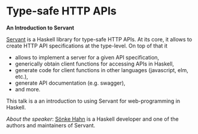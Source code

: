 # Type-safe HTTP APIs

**An Introduction to Servant**


[Servant](http://haskell-servant.readthedocs.io/) is a Haskell
library for type-safe HTTP APIs. At its core, it allows to create HTTP API
specifications at the type-level. On top of that it

- allows to implement a server for a given API specification,
- generically obtain client functions for accessing APIs in Haskell,
- generate code for client functions in other languages (javascript, elm, etc.),
- generate API documentation (e.g. swagger),
- and more.

This talk is a an introduction to using Servant for web-programming in Haskell.

*About the speaker*: [Sönke Hahn](https://github.com/soenkehahn) is a Haskell
developer and one of the authors and maintainers of Servant.
